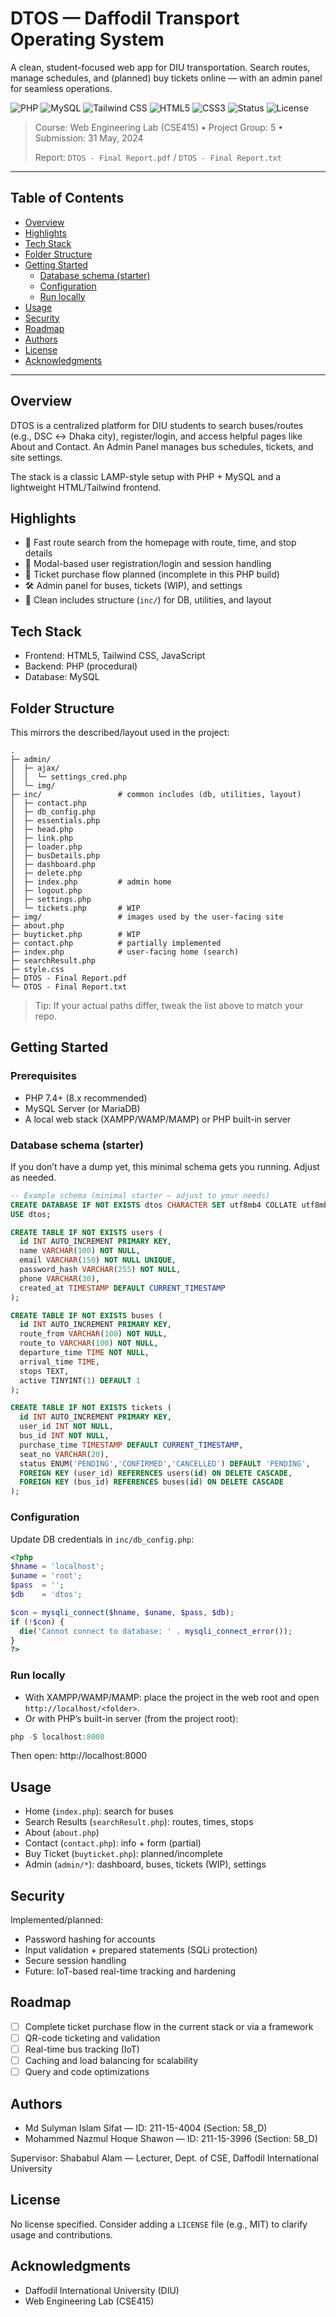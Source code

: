 # DTOS — Daffodil Transport Operating System

A clean, student-focused web app for DIU transportation. Search routes, manage schedules, and (planned) buy tickets online — with an admin panel for seamless operations.

<p align="left">
  <img alt="PHP" src="https://img.shields.io/badge/PHP-7.4%2B-777BB4?logo=php&logoColor=white" />
  <img alt="MySQL" src="https://img.shields.io/badge/MySQL-8.x-4479A1?logo=mysql&logoColor=white" />
  <img alt="Tailwind CSS" src="https://img.shields.io/badge/TailwindCSS-3.x-38B2AC?logo=tailwindcss&logoColor=white" />
  <img alt="HTML5" src="https://img.shields.io/badge/HTML5-E34F26?logo=html5&logoColor=white" />
  <img alt="CSS3" src="https://img.shields.io/badge/CSS3-1572B6?logo=css3&logoColor=white" />
  <img alt="Status" src="https://img.shields.io/badge/status-student%20project-blue" />
  <img alt="License" src="https://img.shields.io/badge/license-TBD-lightgrey" />
</p>

> Course: Web Engineering Lab (CSE415) • Project Group: 5 • Submission: 31 May, 2024
>
> Report: `DTOS - Final Report.pdf` / `DTOS - Final Report.txt` 

---

## Table of Contents
- [Overview](#overview)
- [Highlights](#highlights)
- [Tech Stack](#tech-stack)
- [Folder Structure](#folder-structure)
- [Getting Started](#getting-started)
  - [Database schema (starter)](#database-schema-starter)
  - [Configuration](#configuration)
  - [Run locally](#run-locally)
- [Usage](#usage)
- [Security](#security)
- [Roadmap](#roadmap)
- [Authors](#authors)
- [License](#license)
- [Acknowledgments](#acknowledgments)

---

## Overview
DTOS is a centralized platform for DIU students to search buses/routes (e.g., DSC ↔ Dhaka city), register/login, and access helpful pages like About and Contact. An Admin Panel manages bus schedules, tickets, and site settings.

The stack is a classic LAMP-style setup with PHP + MySQL and a lightweight HTML/Tailwind frontend.

## Highlights
- 🔎 Fast route search from the homepage with route, time, and stop details
- 🔐 Modal-based user registration/login and session handling
- 🎫 Ticket purchase flow planned (incomplete in this PHP build)
- 🛠️ Admin panel for buses, tickets (WIP), and settings
- 🧩 Clean includes structure (`inc/`) for DB, utilities, and layout

## Tech Stack
- Frontend: HTML5, Tailwind CSS, JavaScript
- Backend: PHP (procedural)
- Database: MySQL

## Folder Structure
This mirrors the described/layout used in the project:

```
.
├─ admin/
│  ├─ ajax/
│  │  └─ settings_cred.php
│  └─ img/
├─ inc/                 # common includes (db, utilities, layout)
│  ├─ contact.php
│  ├─ db_config.php
│  ├─ essentials.php
│  ├─ head.php
│  ├─ link.php
│  ├─ loader.php
│  ├─ busDetails.php
│  ├─ dashboard.php
│  ├─ delete.php
│  ├─ index.php         # admin home
│  ├─ logout.php
│  ├─ settings.php
│  └─ tickets.php       # WIP
├─ img/                 # images used by the user-facing site
├─ about.php
├─ buyticket.php        # WIP
├─ contact.php          # partially implemented
├─ index.php            # user-facing home (search)
├─ searchResult.php
├─ style.css
├─ DTOS - Final Report.pdf
└─ DTOS - Final Report.txt
```

> Tip: If your actual paths differ, tweak the list above to match your repo.

## Getting Started
### Prerequisites
- PHP 7.4+ (8.x recommended)
- MySQL Server (or MariaDB)
- A local web stack (XAMPP/WAMP/MAMP) or PHP built-in server

### Database schema (starter)
If you don’t have a dump yet, this minimal schema gets you running. Adjust as needed.

```sql
-- Example schema (minimal starter — adjust to your needs)
CREATE DATABASE IF NOT EXISTS dtos CHARACTER SET utf8mb4 COLLATE utf8mb4_unicode_ci;
USE dtos;

CREATE TABLE IF NOT EXISTS users (
  id INT AUTO_INCREMENT PRIMARY KEY,
  name VARCHAR(100) NOT NULL,
  email VARCHAR(150) NOT NULL UNIQUE,
  password_hash VARCHAR(255) NOT NULL,
  phone VARCHAR(30),
  created_at TIMESTAMP DEFAULT CURRENT_TIMESTAMP
);

CREATE TABLE IF NOT EXISTS buses (
  id INT AUTO_INCREMENT PRIMARY KEY,
  route_from VARCHAR(100) NOT NULL,
  route_to VARCHAR(100) NOT NULL,
  departure_time TIME NOT NULL,
  arrival_time TIME,
  stops TEXT,
  active TINYINT(1) DEFAULT 1
);

CREATE TABLE IF NOT EXISTS tickets (
  id INT AUTO_INCREMENT PRIMARY KEY,
  user_id INT NOT NULL,
  bus_id INT NOT NULL,
  purchase_time TIMESTAMP DEFAULT CURRENT_TIMESTAMP,
  seat_no VARCHAR(20),
  status ENUM('PENDING','CONFIRMED','CANCELLED') DEFAULT 'PENDING',
  FOREIGN KEY (user_id) REFERENCES users(id) ON DELETE CASCADE,
  FOREIGN KEY (bus_id) REFERENCES buses(id) ON DELETE CASCADE
);
```

### Configuration
Update DB credentials in `inc/db_config.php`:

```php
<?php
$hname = 'localhost';
$uname = 'root';
$pass  = '';
$db    = 'dtos';

$con = mysqli_connect($hname, $uname, $pass, $db);
if (!$con) {
  die('Cannot connect to database: ' . mysqli_connect_error());
}
?>
```

### Run locally
- With XAMPP/WAMP/MAMP: place the project in the web root and open `http://localhost/<folder>`.
- Or with PHP’s built-in server (from the project root):

```powershell
php -S localhost:8000
```

Then open: http://localhost:8000

## Usage
- Home (`index.php`): search for buses
- Search Results (`searchResult.php`): routes, times, stops
- About (`about.php`)
- Contact (`contact.php`): info + form (partial)
- Buy Ticket (`buyticket.php`): planned/incomplete
- Admin (`admin/*`): dashboard, buses, tickets (WIP), settings

## Security
Implemented/planned:
- Password hashing for accounts
- Input validation + prepared statements (SQLi protection)
- Secure session handling
- Future: IoT-based real-time tracking and hardening

## Roadmap
- [ ] Complete ticket purchase flow in the current stack or via a framework
- [ ] QR-code ticketing and validation
- [ ] Real-time bus tracking (IoT)
- [ ] Caching and load balancing for scalability
- [ ] Query and code optimizations

## Authors
- Md Sulyman Islam Sifat — ID: 211-15-4004 (Section: 58_D)
- Mohammed Nazmul Hoque Shawon — ID: 211-15-3996 (Section: 58_D)

Supervisor: Shababul Alam — Lecturer, Dept. of CSE, Daffodil International University

## License
No license specified. Consider adding a `LICENSE` file (e.g., MIT) to clarify usage and contributions.

## Acknowledgments
- Daffodil International University (DIU)
- Web Engineering Lab (CSE415)
